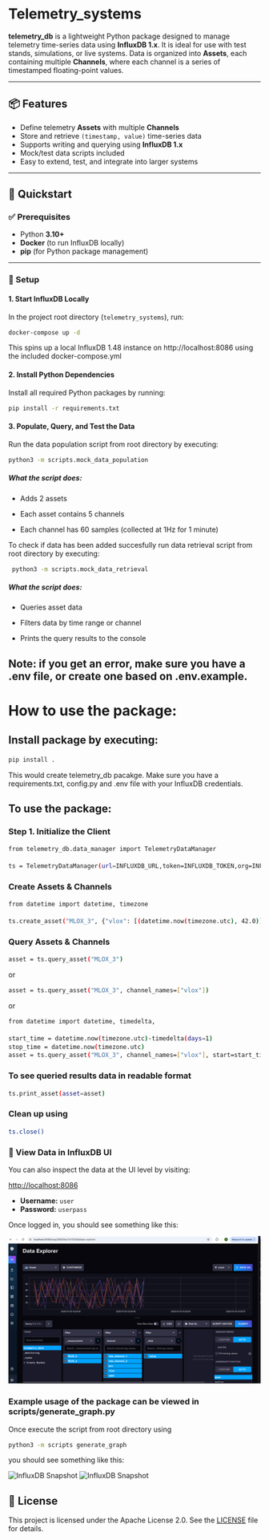 # Telemetry_systems

**telemetry_db** is a lightweight Python package designed to manage telemetry time-series data using **InfluxDB 1.x**. It is ideal for use with test stands, simulations, or live systems. Data is organized into **Assets**, each containing multiple **Channels**, where each channel is a series of timestamped floating-point values.

---

## 📦 Features

- Define telemetry **Assets** with multiple **Channels**
- Store and retrieve `(timestamp, value)` time-series data
- Supports writing and querying using **InfluxDB 1.x**
- Mock/test data scripts included
- Easy to extend, test, and integrate into larger systems

---

## 🚀 Quickstart

### ✅ Prerequisites

- Python **3.10+**
- **Docker** (to run InfluxDB locally)
- **pip** (for Python package management)

---

### 🔧 Setup

#### 1. Start InfluxDB Locally

In the project root directory (`telemetry_systems`), run:

```bash
docker-compose up -d
```
This spins up a local InfluxDB 1.48 instance on http://localhost:8086 using the included docker-compose.yml


#### 2. Install Python Dependencies
Install all required Python packages by running:

```bash
pip install -r requirements.txt
```

#### 3. Populate, Query, and Test the Data

Run the data population script from root directory by executing:

```bash
python3 -m scripts.mock_data_population
```

##### What the script does:

- Adds 2 assets

- Each asset contains 5 channels

- Each channel has 60 samples (collected at 1Hz for 1 minute)


To check if data has been added succesfully run data retrieval script from root directory by executing:
```bash
 python3 -m scripts.mock_data_retrieval
```

##### What the script does:

- Queries asset data

- Filters data by time range or channel

- Prints the query results to the console

## Note: if you get an error, make sure you have a .env file, or create one based on .env.example.

# How to use the package:

## Install package by executing:

```bash
pip install .
```

This would create telemetry_db pacakge. Make sure you have a requirements.txt, config.py and .env file with your InfluxDB credentials.

## To use the package:

### Step 1. Initialize the Client

```bash
from telemetry_db.data_manager import TelemetryDataManager

ts = TelemetryDataManager(url=INFLUXDB_URL,token=INFLUXDB_TOKEN,org=INFLUXDB_ORG,bucket=INFLUXDB_BUCKET)
```

### Create Assets & Channels

```bash
from datetime import datetime, timezone

ts.create_asset("MLOX_3", {"vlox": [(datetime.now(timezone.utc), 42.0)]})

```
### Query Assets & Channels
```bash
asset = ts.query_asset("MLOX_3")
```
or
```bash
asset = ts.query_asset("MLOX_3", channel_names=["vlox"])
````
or 
```bash
from datetime import datetime, timedelta,

start_time = datetime.now(timezone.utc)-timedelta(days=1)
stop_time = datetime.now(timezone.utc)
asset = ts.query_asset("MLOX_3", channel_names=["vlox"], start=start_time, stop=stop_time)
```

### To see queried results data in readable format
``` bash
ts.print_asset(asset=asset) 
````
### Clean up using
```bash
ts.close()
```

### 🧪 View Data in InfluxDB UI

You can also inspect the data at the UI level by visiting:

[http://localhost:8086](http://localhost:8086)

- **Username:** `user`  
- **Password:** `userpass`

Once logged in, you should see something like this:

![InfluxDB Snapshot](images/snapshot.png)

### Example usage of the package can be viewed in scripts/generate_graph.py

Once execute the script from root directory using
```bash
python3 -m scripts generate_graph 
```` 

you should see something like this:

![InfluxDB Snapshot](images/channel.png)
![InfluxDB Snapshot](images/asset-channels.png)

## 📜 License

This project is licensed under the Apache License 2.0. See the [LICENSE](LICENSE) file for details.
